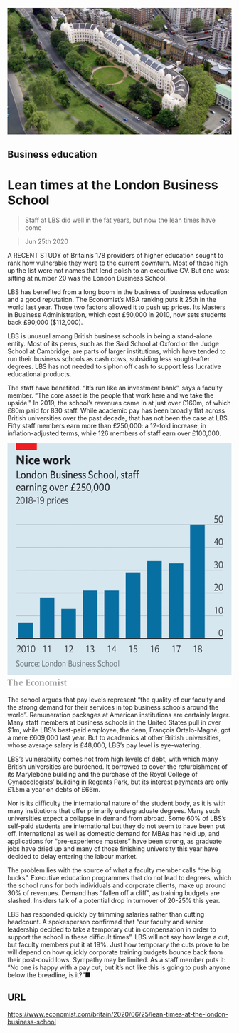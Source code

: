 ![](./images/20200627_BRP501.jpg)

## Business education

# Lean times at the London Business School

> Staff at LBS did well in the fat years, but now the lean times have come

> Jun 25th 2020

A RECENT STUDY of Britain’s 178 providers of higher education sought to rank how vulnerable they were to the current downturn. Most of those high up the list were not names that lend polish to an executive CV. But one was: sitting at number 20 was the London Business School.

LBS has benefited from a long boom in the business of business education and a good reputation. The Economist’s MBA ranking puts it 25th in the world last year. Those two factors allowed it to push up prices. Its Masters in Business Administration, which cost £50,000 in 2010, now sets students back £90,000 ($112,000).

LBS is unusual among British business schools in being a stand-alone entity. Most of its peers, such as the Said School at Oxford or the Judge School at Cambridge, are parts of larger institutions, which have tended to run their business schools as cash cows, subsiding less sought-after degrees. LBS has not needed to siphon off cash to support less lucrative educational products.

The staff have benefited. “It’s run like an investment bank”, says a faculty member. “The core asset is the people that work here and we take the upside." In 2019, the school’s revenues came in at just over £160m, of which £80m paid for 830 staff. While academic pay has been broadly flat across British universities over the past decade, that has not been the case at LBS. Fifty staff members earn more than £250,000: a 12-fold increase, in inflation-adjusted terms, while 126 members of staff earn over £100,000.



![](./images/20200627_BRC207.png)

The school argues that pay levels represent “the quality of our faculty and the strong demand for their services in top business schools around the world”. Remuneration packages at American institutions are certainly larger. Many staff members at business schools in the United States pull in over $1m, while LBS’s best-paid employee, the dean, François Ortalo-Magné, got a mere £609,000 last year. But to academics at other British universities, whose average salary is £48,000, LBS’s pay level is eye-watering.

LBS’s vulnerability comes not from high levels of debt, with which many British universities are burdened. It borrowed to cover the refurbishment of its Marylebone building and the purchase of the Royal College of Gynaecologists’ building in Regents Park, but its interest payments are only £1.5m a year on debts of £66m.

Nor is its difficulty the international nature of the student body, as it is with many institutions that offer primarily undergraduate degrees. Many such universities expect a collapse in demand from abroad. Some 60% of LBS’s self-paid students are international but they do not seem to have been put off. International as well as domestic demand for MBAs has held up, and applications for “pre-experience masters” have been strong, as graduate jobs have dried up and many of those finishing university this year have decided to delay entering the labour market.

The problem lies with the source of what a faculty member calls “the big bucks”. Executive education programmes that do not lead to degrees, which the school runs for both individuals and corporate clients, make up around 30% of revenues. Demand has “fallen off a cliff”, as training budgets are slashed. Insiders talk of a potential drop in turnover of 20-25% this year.

LBS has responded quickly by trimming salaries rather than cutting headcount. A spokesperson confirmed that “our faculty and senior leadership decided to take a temporary cut in compensation in order to support the school in these difficult times”. LBS will not say how large a cut, but faculty members put it at 19%. Just how temporary the cuts prove to be will depend on how quickly corporate training budgets bounce back from their post-covid lows. Sympathy may be limited. As a staff member puts it: “No one is happy with a pay cut, but it’s not like this is going to push anyone below the breadline, is it?”■

## URL

https://www.economist.com/britain/2020/06/25/lean-times-at-the-london-business-school
